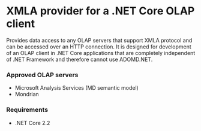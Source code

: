# XMLA provider for a .NET Core OLAP client #

Provides data access to any OLAP servers that support XMLA protocol and can be accessed over an HTTP connection.
It is designed for development of an OLAP client in .NET Core applications that are completely independent of .NET Framework and therefore cannot use ADOMD.NET.

### Approved OLAP servers ###

* Microsoft Analysis Services (MD semantic model)
* Mondrian

### Requirements ###

* .NET Core 2.2